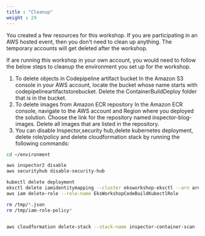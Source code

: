 ```yaml
---
title : "Cleanup"
weight : 29
---
```


You created a few resources for this workshop. If you are participating in an AWS hosted event, then you don't need to clean up anything. The temporary accounts will get deleted after the workshop.

If are running this workshop in your own account, you would need to follow the below steps to cleanup the environment you set up for the workshop.


1. To delete objects in Codepipeline artifact bucket
   In the Amazon S3 console in your AWS account, locate the bucket whose name starts with codepipelineartifactstorebucket.
   Delete the ContainerBuildDeploy folder that is in the bucket.
2. To delete images from Amazon ECR repository
   In the Amazon ECR console, navigate to the AWS account and Region where you deployed the solution. Choose the link for the repository named inspector-blog-images.
   Delete all  images that are listed in the repository.
3. You can disable Inspector,security hub,delete kubernetes deployment, delete role/policy and delete cloudformation stack by running the following commands:
```bash
cd ~/environment

aws inspector2 disable
aws securityhub disable-security-hub

kubectl delete deployment
eksctl delete iamidentitymapping --cluster eksworkshop-eksctl --arn arn:aws:iam::${ACCOUNT_ID}:role/EksWorkshopCodeBuildKubectlRole
aws iam delete-role --role-name EksWorkshopCodeBuildKubectlRole

rm /tmp/*.json
rm /tmp/iam-role-policy*


aws cloudformation delete-stack --stack-name inspector-container-scan

```

